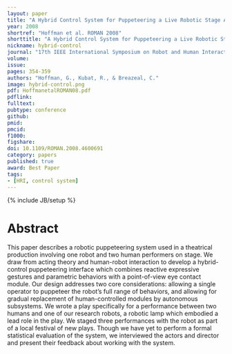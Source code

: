 ```yaml
---
layout: paper
title: "A Hybrid Control System for Puppeteering a Live Robotic Stage Actor"
year: 2008
shortref: "Hoffman et al. ROMAN 2008"
shorttitle: "A Hybrid Control System for Puppeteering a Live Robotic Stage Actor"
nickname: hybrid-control
journal: "17th IEEE International Symposium on Robot and Human Interactive Communication"
volume:
issue: 
pages: 354-359
authors: "Hoffman, G., Kubat, R., & Breazeal, C."
image: hybrid-control.png
pdf: HoffmanetalROMAN08.pdf
pdflink: 
fulltext:  
pubtype: conference
github: 
pmid:  
pmcid: 
f1000: 
figshare: 
doi: 10.1109/ROMAN.2008.4600691
category: papers
published: true
award: Best Paper
tags:
- [HRI, control system]
---
```

{% include JB/setup %}

# Abstract 

This paper describes a robotic puppeteering system
used in a theatrical production involving one robot and two
human performers on stage. We draw from acting theory and
human-robot interaction to develop a hybrid-control puppeteering
interface which combines reactive expressive gestures and
parametric behaviors with a point-of-view eye contact module.
Our design addresses two core considerations: allowing a single
operator to puppeteer the robot’s full range of behaviors, and
allowing for gradual replacement of human-controlled modules
by autonomous subsystems.
We wrote a play specifically for a performance between two
humans and one of our research robots, a robotic lamp which
embodied a lead role in the play. We staged three performances
with the robot as part of a local festival of new plays. Though
we have yet to perform a formal statistical evaluation of the
system, we interviewed the actors and director and present their
feedback about working with the system.

